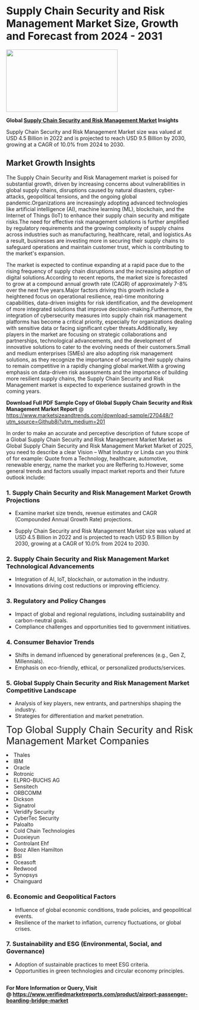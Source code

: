 <H1>Supply Chain Security and Risk Management Market Size, Growth and Forecast from 2024 - 2031</H1><img class="aligncenter size-medium wp-image-584254" src="https://thirdeyenews.in/wp-content/uploads/2024/09/Global-Market-Research-300x168.jpeg" alt="" width="300" height="168" /><p><strong>Global&nbsp;<a href="https://www.marketsizeandtrends.com/download-sample/270448/?utm_source=Github8j?utm_medium=201">Supply Chain Security and Risk Management Market</a> Insights</strong></p><p>Supply Chain Security and Risk Management Market size was valued at USD 4.5 Billion in 2022 and is projected to reach USD 9.5 Billion by 2030, growing at a CAGR of 10.0% from 2024 to 2030.</p><p><h2>Market Growth Insights</h2> <p>The Supply Chain Security and Risk Management market is poised for substantial growth, driven by increasing concerns about vulnerabilities in global supply chains, disruptions caused by natural disasters, cyber-attacks, geopolitical tensions, and the ongoing global pandemic.Organizations are increasingly adopting advanced technologies like artificial intelligence (AI), machine learning (ML), blockchain, and the Internet of Things (IoT) to enhance their supply chain security and mitigate risks.The need for effective risk management solutions is further amplified by regulatory requirements and the growing complexity of supply chains across industries such as manufacturing, healthcare, retail, and logistics.As a result, businesses are investing more in securing their supply chains to safeguard operations and maintain customer trust, which is contributing to the market's expansion.</p> <p>The market is expected to continue expanding at a rapid pace due to the rising frequency of supply chain disruptions and the increasing adoption of digital solutions.According to recent reports, the market size is forecasted to grow at a compound annual growth rate (CAGR) of approximately 7-8% over the next five years.Major factors driving this growth include a heightened focus on operational resilience, real-time monitoring capabilities, data-driven insights for risk identification, and the development of more integrated solutions that improve decision-making.Furthermore, the integration of cybersecurity measures into supply chain risk management platforms has become a critical priority, especially for organizations dealing with sensitive data or facing significant cyber threats.Additionally, key players in the market are focusing on strategic collaborations and partnerships, technological advancements, and the development of innovative solutions to cater to the evolving needs of their customers.Small and medium enterprises (SMEs) are also adopting risk management solutions, as they recognize the importance of securing their supply chains to remain competitive in a rapidly changing global market.With a growing emphasis on data-driven risk assessments and the importance of building more resilient supply chains, the Supply Chain Security and Risk Management market is expected to experience sustained growth in the coming years.</p> <p><span class=""><strong>Download Full PDF Sample Copy of Global Supply Chain Security and Risk Management Market Report</strong> @ <a href="https://www.marketsizeandtrends.com/download-sample/270448/?utm_source=Github8j?utm_medium=201" target="_blank">https://www.marketsizeandtrends.com/download-sample/270448/?utm_source=Github8j?utm_medium=201</a></span></p><p>In order to make an accurate and perceptive description of future scope of a Global&nbsp;Supply Chain Security and Risk Management Market Market as Global&nbsp;Supply Chain Security and Risk Management Market Market of 2025, you need to describe a clear Vision &ndash; What Industry or Linda can you think of for example: Quote from a Technology, healthcare, automotive, renewable energy, name the market you are Reffering to.However, some general trends and factors usually impact market reports and their future outlook include:</p><h3>1.&nbsp;<strong>Supply Chain Security and Risk Management Market Growth Projections</strong></h3><ul><li>Examine market size trends, revenue estimates and CAGR (Compounded Annual Growth Rate) projections.</li><li><p>Supply Chain Security and Risk Management Market size was valued at USD 4.5 Billion in 2022 and is projected to reach USD 9.5 Billion by 2030, growing at a CAGR of 10.0% from 2024 to 2030.</p></li></ul><h3>2.&nbsp;<strong>Supply Chain Security and Risk Management Market Technological Advancements</strong></h3><ul><li>Integration of AI, IoT, blockchain, or automation in the industry.</li><li>Innovations driving cost reductions or improving efficiency.</li></ul><h3>3.&nbsp;<strong>Regulatory and Policy Changes</strong></h3><ul><li>Impact of global and regional regulations, including sustainability and carbon-neutral goals.</li><li>Compliance challenges and opportunities tied to government initiatives.</li></ul><h3>4.&nbsp;<strong>Consumer Behavior Trends</strong></h3><ul><li>Shifts in demand influenced by generational preferences (e.g., Gen Z, Millennials).</li><li>Emphasis on eco-friendly, ethical, or personalized products/services.</li></ul><h3>5.&nbsp;<strong>Global Supply Chain Security and Risk Management Market Competitive Landscape</strong></h3><ul><li>Analysis of key players, new entrants, and partnerships shaping the industry.</li><li>Strategies for differentiation and market penetration.</li></ul><p data-pm-slice="1 1 []"><span style="color: inherit; font-family: inherit; font-size: 25px;">Top Global Supply Chain Security and Risk Management Market Companies</span></p><div class="" data-test-id=""><p><li>Thales</li><li> IBM</li><li> Oracle</li><li> Rotronic</li><li> ELPRO-BUCHS AG</li><li> Sensitech</li><li> ORBCOMM</li><li> Dickson</li><li> Signatrol</li><li> Veridify Security</li><li> CyberTec Security</li><li> Paloalto</li><li> Cold Chain Technologies</li><li> Duoxieyun</li><li> Controlant Ehf</li><li> Booz Allen Hamilton</li><li> BSI</li><li> Oceasoft</li><li> Redwood</li><li> Synopsys</li><li> Chainguard</li></p></div><h3>6.&nbsp;<strong>Economic and Geopolitical Factors</strong></h3><ul><li>Influence of global economic conditions, trade policies, and geopolitical events.</li><li>Resilience of the market to inflation, currency fluctuations, or global crises.</li></ul><h3>7.&nbsp;<strong>Sustainability and ESG (Environmental, Social, and Governance)</strong></h3><ul><li>Adoption of sustainable practices to meet ESG criteria.</li><li>Opportunities in green technologies and circular economy principles.</li></ul><h2><strong style="font-size: 14px;">For More Information or Query, Visit @&nbsp;</strong><a style="background-color: #ffffff; font-size: 14px;" href="https://www.marketsizeandtrends.com/report/supply-chain-security-and-risk-management-market/" target="_blank">https://www.verifiedmarketreports.com/product/airport-passenger-boarding-bridge-market</a></h2>